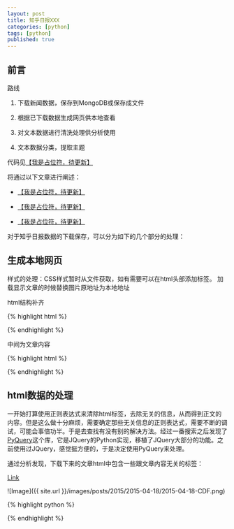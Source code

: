 ```yaml
---
layout: post
title: 知乎日报XXX
categories: [python]
tags: [python]
published: true
---
```



## 前言

路线

1. 下载新闻数据，保存到MongoDB或保存成文件

2. 根据已下载数据生成网页供本地查看

3. 对文本数据进行清洗处理供分析使用

4. 文本数据分类，提取主题

代码见[【我是占位符，待更新】](https://github.com/NathanLvzs)

将通过以下文章进行阐述：

- [【我是占位符，待更新】](http://nathanlvzs.github.io/blog/)

- [【我是占位符，待更新】](http://nathanlvzs.github.io/blog/)

- [【我是占位符，待更新】](http://nathanlvzs.github.io/blog/)


对于知乎日报数据的下载保存，可以分为如下的几个部分的处理：

## 生成本地网页

样式的处理：CSS样式暂时从文件获取，如有需要可以在html头部添加<style></style>标签。
加载显示文章的时候替换图片原地址为本地地址


html结构补齐

{% highlight html %}

<!doctype html>
<html lang="zh-CN">
<head>
<meta charset="utf-8">
<meta http-equiv="X-UA-Compatible" content="IE=edge,chrome=1">
<link rel="stylesheet" href="file:///C:/Users/Zishen/Documents/Python Scripts/news_qa.auto.css">
</head>
<body>

{% endhighlight %}


中间为文章内容


{% highlight html %}

</body>
</html>

{% endhighlight %}


## html数据的处理

一开始打算使用正则表达式来清除html标签，去除无关的信息，从而得到正文的内容。但是这么做十分麻烦，需要确定那些无关信息的正则表达式，需要不断的调试，可能会事倍功半。于是去查找有没有别的解决方法。经过一番搜索之后发现了[PyQuery](http://pythonhosted.org/pyquery/)这个库，它是JQuery的Python实现，移植了JQuery大部分的功能。之前使用过JQuery，感觉挺方便的，于是决定使用PyQuery来处理。

通过分析发现，下载下来的文章html中包含一些跟文章内容无关的标签：





[Link](https://github.com/NathanLvzs)

![Image]({{ site.url }}/images/posts/2015/2015-04-18/2015-04-18-CDF.png)



{% highlight python %}

{% endhighlight %}







